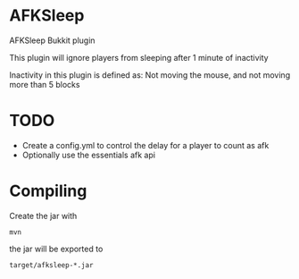# AFKSleep
AFKSleep Bukkit plugin

This plugin will ignore players from sleeping after 1 minute of inactivity

Inactivity in this plugin is defined as: Not moving the mouse, and not moving more than 5 blocks

# TODO
 - Create a config.yml to control the delay for a player to count as afk
 - Optionally use the essentials afk api

# Compiling
Create the jar with

`mvn`

the jar will be exported to

`target/afksleep-*.jar`
